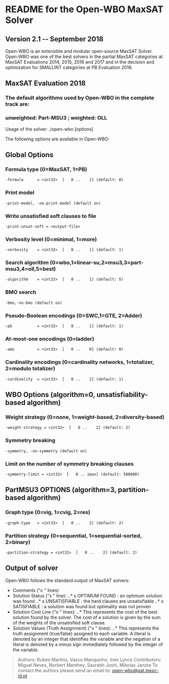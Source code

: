 # README for the Open-WBO MaxSAT Solver
## Version 2.1 -- September 2018

Open-WBO is an extensible and modular open-source MaxSAT Solver.
Open-WBO was one of the best solvers in the partial MaxSAT categories at 
MaxSAT Evaluations 2014, 2015, 2016 and 2017 and in the decision and 
optimization for SMALLINT categories at PB Evaluation 2016.

## MaxSAT Evaluation 2018
### The default algorithms used by Open-WBO in the complete track are: 
### unweighted: Part-MSU3 ; weighted: OLL

Usage of the solver:
./open-wbo [options] <input-file>

The following options are available in Open-WBO:

## Global Options
### Formula type (0=MaxSAT, 1=PB)
```-formula      = <int32>  [   0 ..    1] (default: 0)```

### Print model
```-print-model, -no-print-model (default on)```

### Write unsatisfied soft clauses to file
```-print-unsat-soft = <output-file>```

### Verbosity level (0=minimal, 1=more)
```-verbosity    = <int32>  [   0 ..    1] (default: 1)```

### Search algorithm (0=wbo,1=linear-su,2=msu3,3=part-msu3,4=oll,5=best)
```-algorithm    = <int32>  [   0 ..    1] (default: 5)```

### BMO search 
```-bmo,-no-bmo (default on)```

### Pseudo-Boolean encodings (0=SWC,1=GTE, 2=Adder)
```-pb           = <int32>  [   0 ..    1] (default: 1)```

### At-most-one encodings (0=ladder)
```-amo          = <int32>  [   0 ..    0] (default: 0)```

### Cardinality encodings (0=cardinality networks, 1=totalizer, 2=modulo totalizer)
```-cardinality  = <int32>  [   0 ..    2] (default: 1)```

       
## WBO Options (algorithm=0, unsatisfiability-based algorithm)
### Weight strategy (0=none, 1=weight-based, 2=diversity-based)
```-weight-strategy = <int32>  [   0 ..    2] (default: 2)```

### Symmetry breaking
```-symmetry, -no-symmetry (default on)```

### Limit on the number of symmetry breaking clauses
```-symmetry-limit = <int32>  [   0 .. imax] (default: 500000)```

## PartMSU3 OPTIONS (algorithm=3, partition-based algorithm)
### Graph type (0=vig, 1=cvig, 2=res)
```-graph-type   = <int32>  [   0 ..    2] (default: 2)```

### Partition strategy (0=sequential, 1=sequential-sorted, 2=binary)
```-partition-strategy = <int32>  [   0 ..    2] (default: 2)```

## Output of solver
Open-WBO follows the standard output of MaxSAT solvers:
* Comments ("c " lines) 
* Solution Status ("s " line):
..* s OPTIMUM FOUND : an optimum solution was found
..* s UNSATISFIABLE : the hard clauses are unsatisfiable
..* s SATISFIABLE   : a solution was found but optimality was not proven
* Solution Cost Line ("o " lines):
..* This represents the cost of the best solution found by the solver. The cost 
of a solution is given by the sum of the weights of the unsatisfied soft clause.
* Solution Values (Truth Assignment) ("v " lines): 
..* This represents the truth assignment (true/false) assigned to each variable. 
A literal is denoted by an integer that identifies the variable and the negation 
of a literal is denoted by a minus sign immediately followed by the integer of 
the variable.

> Authors: Ruben Martins, Vasco Manquinho, Ines Lynce
> Contributors: Miguel Neves, Norbert Manthey, Saurabh Joshi, Mikolas Janota
> To contact the authors please send an email to:  open-wbo@sat.inesc-id.pt
